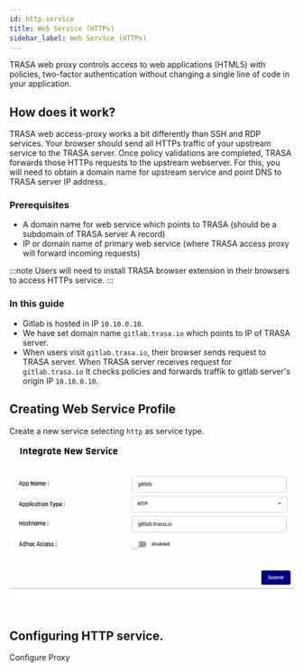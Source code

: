 ```yaml
---
id: http-service
title: Web Service (HTTPs)
sidebar_label: Web Service (HTTPs)
---
```




TRASA web proxy controls access to web applications (HTML5) with policies, two-factor authentication without changing a single line of code in your application. 

## How does it work?

TRASA web access-proxy works a bit differently than SSH and RDP services. 
Your browser should send all HTTPs traffic of your upstream service to the TRASA server. Once policy validations are completed, TRASA forwards those HTTPs requests to the upstream webserver. For this, you will need to obtain a domain name for upstream service and point DNS to TRASA server IP address. 


### Prerequisites
+ A domain name for web service which points to TRASA (should be a subdomain of TRASA server A record)
+ IP or domain name of primary web service (where TRASA access proxy will forward incoming requests)

:::note
Users will need to install TRASA browser extension in their browsers to access HTTPs service. 
:::

### In this guide
+ Gitlab is hosted in IP `10.10.0.10`. 
+ We have set domain name `gitlab.trasa.io` which points to IP of TRASA server.
+ When users visit `gitlab.trasa.io`, their browser sends request to TRASA server. When TRASA server receives request for `gitlab.trasa.io` It checks policies and forwards traffik to gitlab server's origin IP `10.10.0.10`. 

## Creating Web Service Profile
Create a new service selecting `http` as service type.
![create web service](./create-http.png 'Integrate new web service')

## Configuring HTTP service.
Configure Proxy